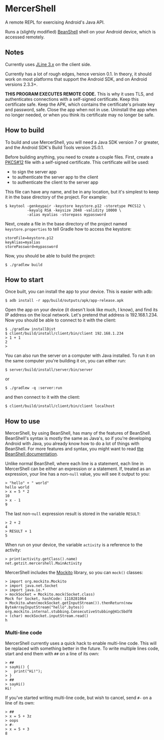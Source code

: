 # MercerShell
A remote REPL for exercising Android's Java API.

Runs a (slightly modified) [BeanShell](https://github.com/beanshell/beanshell)
shell on your Android device, which is accessed remotely.

## Notes

Currently uses [JLine 3.x](https://github.com/jline/jline3) on the client side.

Currently has a lot of rough edges, hence version 0.1.
In theory, it should work on most platforms that support the Android SDK,
and on Android versions 2.3.3+.

**THIS PROGRAM EXECUTES REMOTE CODE.** This is why it uses TLS, and
authenticates connections with a self-signed certificate.
Keep this certificate safe. Keep the APK, which contains the certificate's
private key and password, safe. Close the app when not in use.
Uninstall the app when no longer needed, or when you think its certificate may
no longer be safe.

## How to build

To build and use MercerShell, you will need a Java SDK version 7 or greater,
and the Android SDK's Build Tools version 25.0.1.

Before building anything, you need to create a couple files.
First, create a [PKCS#12](https://en.wikipedia.org/wiki/PKCS_12) file with a
self-signed certificate. This certificate will be used:

- to sign the server app
- to authenticate the server app to the client
- to authenticate the client to the server app

This file can have any name, and be in any location, but it's simplest to keep
it in the base directory of the project. For example:

    $ keytool -genkeypair -keystore keystore.p12 -storetype PKCS12 \
              -keyalg RSA -keysize 2048 -validity 10000 \
              -alias myalias -storepass mypassword

Next, create a file in the base directory of the project named
`keystore.properties` to tell Gradle how to access the keystore:

    storeFile=keystore.p12
    keyAlias=myalias
    storePassword=mypassword

Now, you should be able to build the project:

    $ ./gradlew build

## How to start

Once built, you can install the app to your device. This is easier with adb:

    $ adb install -r app/build/outputs/apk/app-release.apk

Open the app on your device (it doesn't look like much, I know), and find its
IP address on the local network. Let's pretend that address is 192.168.1.234.
Now you should be able to connect to it with the client:

    $ ./gradlew installDist
    $ client/build/install/client/bin/client 192.168.1.234
    > 1 + 1
    2
    >

You can also run the server on a computer with Java installed.
To run it on the same computer you're building it on, you can either run:

    $ server/build/install/server/bin/server

or

    $ ./gradlew -q :server:run

and then connect to it with the client:

    $ client/build/install/client/bin/client localhost

## How to use

MercerShell, by using BeanShell, has many of the features of BeanShell.
BeanShell's syntax is mostly the same as Java's, so if you're developing
Android with Java, you already know how to do a lot of things with BeanShell.
For more features and syntax, you might want to read
[the BeanShell documentation](https://github.com/beanshell/beanshell/wiki).

Unlike normal BeanShell, where each line is a statement,
each line in MercerShell can be either an expression or a statement.
If, treated as an expression, your line has a non-`null` value,
you will see it output to you:

    > "hello" + " world"
    hello world
    > x = 5 * 2
    10
    > x - 1
    9

The last non-`null` expression result is stored in the variable `RESULT`:

    > 2 + 2
    4
    > RESULT + 1
    5

When run on your device, the variable `activity` is a reference to the activity:

    > print(activity.getClass().name)
    net.getzit.mercershell.MainActivity

MercerShell includes the [Mockito](http://mockito.org) library,
so you can `mock()` classes:

    > import org.mockito.Mockito
    > import java.net.Socket
    > import java.io.*
    > mockSocket = Mockito.mock(Socket.class)
    Mock for Socket, hashCode: 1110281064
    > Mockito.when(mockSocket.getInputStream()).thenReturn(new ByteArrayInputStream("hello".bytes))
    org.mockito.internal.stubbing.ConsecutiveStubbing@41c5bdf8
    > (char) mockSocket.inputStream.read()
    h

### Multi-line code

MercerShell currently uses a quick hack to enable multi-line code. This will be
replaced with something better in the future. To write multiple lines code,
start and end them with `##` on a line of its own:

    > ##
    > sayHi() {
    >   print("Hi!");
    > }
    > ##
    > sayHi()
    Hi!

If you've started writing multi-line code, but wish to cancel, send `#-`
on a line of its own:

    > ##
    > x = 5 + 3z
    > oops
    > #-
    > x = 5 + 3
    8
